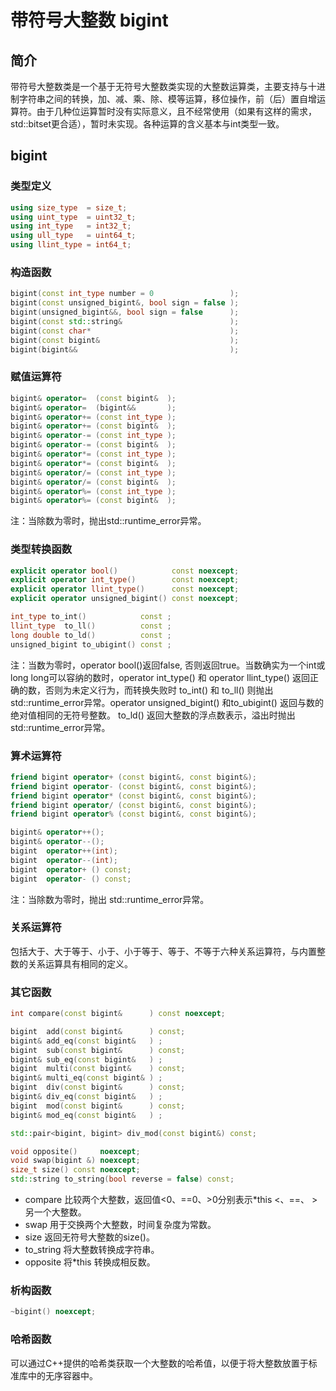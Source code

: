 # 带符号大整数 bigint

## 简介 
带符号大整数类是一个基于无符号大整数类实现的大整数运算类，主要支持与十进制字符串之间的转换，加、减、乘、除、模等运算，移位操作，前（后）置自增运算符。由于几种位运算暂时没有实际意义，且不经常使用（如果有这样的需求，std::bitset更合适），暂时未实现。各种运算的含义基本与int类型一致。

## bigint

### 类型定义
```cpp
using size_type  = size_t;
using uint_type  = uint32_t;
using int_type   = int32_t;
using ull_type   = uint64_t;
using llint_type = int64_t;
```

### 构造函数
```cpp
bigint(const int_type number = 0                 );
bigint(const unsigned_bigint&, bool sign = false );
bigint(unsigned_bigint&&, bool sign = false      );
bigint(const std::string&                        );
bigint(const char*                               );
bigint(const bigint&                             );
bigint(bigint&&                                  );
```

### 赋值运算符
```cpp
bigint& operator=  (const bigint&  );
bigint& operator=  (bigint&&       );
bigint& operator+= (const int_type );
bigint& operator+= (const bigint&  );
bigint& operator-= (const int_type );
bigint& operator-= (const bigint&  );
bigint& operator*= (const int_type );
bigint& operator*= (const bigint&  );
bigint& operator/= (const int_type );
bigint& operator/= (const bigint&  );
bigint& operator%= (const int_type );
bigint& operator%= (const bigint&  );
```
注：当除数为零时，抛出std::runtime_error异常。

### 类型转换函数
```cpp
explicit operator bool()            const noexcept;
explicit operator int_type()        const noexcept;
explicit operator llint_type()      const noexcept;
explicit operator unsigned_bigint() const noexcept;

int_type to_int()            const ;
llint_type  to_ll()          const ;
long double to_ld()          const ;
unsigned_bigint to_ubigint() const ;
```
注：当数为零时，operator bool()返回false, 否则返回true。当数确实为一个int或long long可以容纳的数时，operator int_type() 和 operator llint_type() 返回正确的数，否则为未定义行为，而转换失败时 to_int() 和 to_ll() 则抛出std::runtime_error异常。operator unsigned_bigint() 和to_ubigint() 返回与数的绝对值相同的无符号整数。 to_ld() 返回大整数的浮点数表示，溢出时抛出 std::runtime_error异常。

### 算术运算符
```cpp
friend bigint operator+ (const bigint&, const bigint&);
friend bigint operator- (const bigint&, const bigint&);
friend bigint operator* (const bigint&, const bigint&);
friend bigint operator/ (const bigint&, const bigint&);
friend bigint operator% (const bigint&, const bigint&);

bigint& operator++();
bigint& operator--();
bigint  operator++(int);
bigint  operator--(int);
bigint  operator+ () const;
bigint  operator- () const;
```
注：当除数为零时，抛出 std::runtime_error异常。

### 关系运算符
包括大于、大于等于、小于、小于等于、等于、不等于六种关系运算符，与内置整数的关系运算具有相同的定义。

### 其它函数
```cpp
int compare(const bigint&      ) const noexcept;

bigint  add(const bigint&      ) const;
bigint& add_eq(const bigint&   ) ;
bigint  sub(const bigint&      ) const;
bigint& sub_eq(const bigint&   ) ;
bigint  multi(const bigint&    ) const;
bigint& multi_eq(const bigint& ) ;
bigint  div(const bigint&      ) const;
bigint& div_eq(const bigint&   ) ;
bigint  mod(const bigint&      ) const;
bigint& mod_eq(const bigint&   ) ;

std::pair<bigint, bigint> div_mod(const bigint&) const;

void opposite()     noexcept;
void swap(bigint &) noexcept;
size_t size() const noexcept;
std::string to_string(bool reverse = false) const;
```
- compare 比较两个大整数，返回值<0、==0、>0分别表示*this <、==、 >另一个大整数。  
- swap 用于交换两个大整数，时间复杂度为常数。  
- size 返回无符号大整数的size()。   
- to_string 将大整数转换成字符串。  
- opposite 将*this 转换成相反数。

### 析构函数
```cpp
~bigint() noexcept;
```

### 哈希函数
可以通过C++提供的哈希类获取一个大整数的哈希值，以便于将大整数放置于标准库中的无序容器中。
